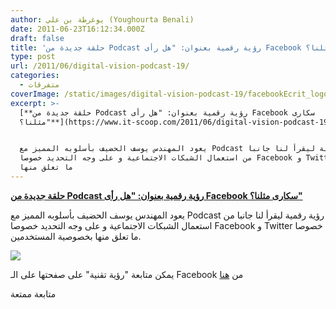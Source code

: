 ```yaml
---
author: يوغرطة بن علي (Youghourta Benali)
date: 2011-06-23T16:12:34.000Z
draft: false
title: 'حلقة جديدة من Podcast رؤية رقمية بعنوان: "هل رأى Facebook سكارى مثلنا؟"'
type: post
url: /2011/06/digital-vision-podcast-19/
categories:
  - متفرقات
coverImage: /static/images/digital-vision-podcast-19/facebookEcrit_logo-300x99.jpg
excerpt: >-
  [**حلقة جديدة من Podcast رؤية رقمية بعنوان: "هل رأى Facebook سكارى
  مثلنا؟"**](https://www.it-scoop.com/2011/06/digital-vision-podcast-19/)


  يعود المهندس يوسف الحضيف بأسلوبه المميز مع Podcast رؤية رقمية ليقرأ لنا جانبا
  من استعمال الشبكات الاجتماعية و على وجه التحديد خصوصا Facebook و Twitter خصوصا
  ما تعلق منها
---
```

[**حلقة جديدة من Podcast رؤية رقمية بعنوان: "هل رأى Facebook سكارى مثلنا؟"**](https://www.it-scoop.com/2011/06/digital-vision-podcast-19/)

يعود المهندس يوسف الحضيف بأسلوبه المميز مع Podcast رؤية رقمية ليقرأ لنا جانبا من استعمال الشبكات الاجتماعية و على وجه التحديد خصوصا Facebook و Twitter خصوصا ما تعلق منها بخصوصية المستخدمين.

![](/static/images/digital-vision-podcast-19/facebookEcrit_logo-300x99.jpg)

يمكن متابعة "رؤية تقنية" على صفحتها على الـ Facebook من [هنا](http://www.facebook.com/Arab.Digital.Vision)

متابعة ممتعة
